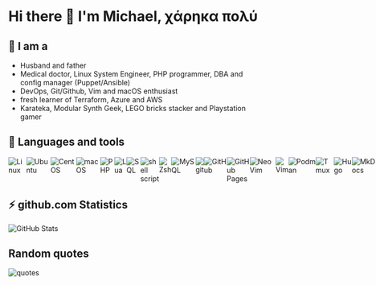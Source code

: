 # Hi there 👋 I'm Michael, χάρηκα πολύ

<!--
**mrolli/mrolli** is a ✨ _special_ ✨ repository because its `README.md` (this file) appears on your GitHub profile.

Here are some ideas to get you started:

- 🔭 I’m currently working on ...
- 🌱 I’m currently learning ...
- 👯 I’m looking to collaborate on ...
- 🤔 I’m looking for help with ...
- 💬 Ask me about ...
- 📫 How to reach me: ...
- 😄 Pronouns: ...
- ⚡ Fun fact: ...
-->

## 🧑 I am a

- Husband and father
- Medical doctor, Linux System Engineer, PHP programmer, DBA and config manager (Puppet/Ansible)
- DevOps, Git/Github, Vim and macOS enthusiast
- fresh learner of Terraform, Azure and AWS
- Karateka, Modular Synth Geek, LEGO bricks stacker and Playstation gamer

## 🧰 Languages and tools

<div style="display: flex;">
<img alt="Linux" src="https://img.shields.io/badge/Linux-FCC624?style=for-the-badge&logo=linux&logoColor=black">
<img alt="Ubuntu" src="https://img.shields.io/badge/Ubuntu-E95420?style=for-the-badge&logo=ubuntu&logoColor=white">
<img alt="CentOS" src="https://img.shields.io/badge/CentOS-002260?style=for-the-badge&logo=centos&logoColor=F0F0F0">
<img alt="macOS" src="https://img.shields.io/badge/mac%20os-000000?style=for-the-badge&logo=apple&logoColor=white">
<img alt="PHP" src="https://img.shields.io/badge/php-%232C2D72.svg?style=for-the-badge&logo=php&logoColor=white" />
<img alt="Lua" src="https://img.shields.io/badge/lua-%232C2D72.svg?style=for-the-badge&logo=lua&logoColor=white" />
<img alt="SQL" src="https://img.shields.io/badge/-Zsh-FCC624?&logo=sql&style=for-the-badge" />
<img alt="shell script" src="https://img.shields.io/badge/shell_script-%23121011.svg?style=for-the-badge&logo=gnu-bash&logoColor=white">
<img alt="Zsh" src="https://img.shields.io/badge/-Zsh-c5d927?&logo=Zsh&style=for-the-badge" />
<img alt="MySQL" src="https://img.shields.io/badge/MySQL-005C84?style=for-the-badge&logo=mysql&logoColor=white">
<!-- <img alt="PostGres" src="https://img.shields.io/badge/postgres-%23316192.svg?style=for-the-badge&logo=postgresql&logoColor=white">-->
<img alt="git" src="https://img.shields.io/badge/-Git-F05032?&style=for-the-badge&logo=git&logoColor=white" />
<img alt="GitHub" src="https://img.shields.io/badge/github-%23121011.svg?style=for-the-badge&logo=github&logoColor=white" />
<img alt="GitHub Pages" src="https://img.shields.io/badge/github%20pages-121013?style=for-the-badge&logo=github&logoColor=white">
<!--<img alt="Azure" src="https://img.shields.io/static/v1?style=for-the-badge&message=Microsoft+Azure&color=0078D4&logo=Microsoft+Azure&logoColor=FFFFFF&label=" />-->
<img alt="NeoVim" src="https://img.shields.io/badge/NeoVim-%2357A143.svg?&style=for-the-badge&logo=neovim&logoColor=white">
<img alt="Vim" src="https://img.shields.io/badge/-Vim-019833?&logo=Vim&style=for-the-badge" />
<img alt="Podman" src="https://img.shields.io/badge/-Podman-46a2f1?&style=for-the-badge&logo=Podman&logoColor=white" />
<img alt="Tmux" src="https://img.shields.io/badge/tmux-1BB91F?style=for-the-badge&logo=tmux&logoColor=white">
<img alt="Hugo" src="https://img.shields.io/badge/Hugo-black.svg?style=for-the-badge&logo=Hugo">
<img alt="MkDocs" src="https://img.shields.io/badge/MkDocs-FF4088?style=for-the-badge&logo=mkdocs&logoColor=white">
<img alt="Markdown" src="https://img.shields.io/badge/Markdown-46a2f1??style=for-the-badge&logo=markdown&logoColor=white">
</div>

## :zap: github.com Statistics

<div style="display: flex;">
<img alt="GitHub Stats" src="https://github-readme-stats.vercel.app/api?username=mrolli&hide_title=false&theme=gruvbox&show_icons=true&count_private=true&hide_border=true&mode=weekly">
</div>

## Random quotes

<img alt="quotes" src="https://quotes-github-readme.vercel.app/api?type=horizontal&theme=default">

